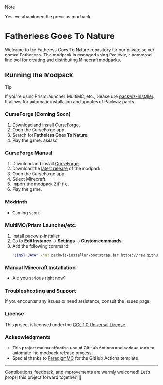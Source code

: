 > [!Note]
> Yes, we abandoned the previous modpack.

# Fatherless Goes To Nature

Welcome to the Fatheless Goes To Nature repository for our private server named Fatherless. This modpack is managed using Packwiz, a command-line tool for creating and distributing Minecraft modpacks.

## Running the Modpack

> [!Tip] 
> If you're using PrismLauncher, MultiMC, etc., please use [packwiz-installer](https://github.com/packwiz/packwiz-installer). It allows for automatic installation and updates of Packwiz packs.

### CurseForge (Coming Soon)

1. Download and install [CurseForge](https://www.curseforge.com/download/app).
3. Open the CurseForge app.
4. Search for **Fatheless Goes To Nature**.
5. Play the game.
asdasd
### CurseForge Manual

1. Download and install [CurseForge](https://www.curseforge.com/download/app).
2. Download the [latest release](https://github.com/VeonN4/fatherless-goes-to-nature/releases) of the modpack.
3. Open the CurseForge app.
4. Select Minecraft.
5. Import the modpack ZIP file.
6. Play the game.

### Modrinth

- Coming soon.

### MultiMC/Prism Launcher/etc.

1. Install [packwiz-installer](https://github.com/packwiz/packwiz-installer).
2. Go to **Edit Instance** -> **Settings** -> **Custom commands**.
3. Add the following command:
    ```sh
    "$INST_JAVA" -jar packwiz-installer-bootstrap.jar https://raw.githubusercontent.com/VeonN4/fatherless-goes-to-nature/refs/heads/main/FA/pack.toml
    ```

### Manual Minecraft Installation

- Are you serious right now?


### Troubleshooting and Support

If you encounter any issues or need assistance, consult the Issues page.

### License

This project is licensed under the [CC0 1.0 Universal License](LICENSE).

### Acknowledgments

- This project makes effective use of GitHub Actions and various tools to automate the modpack release process.
- Special thanks to [ParadigmMC](https://github.com/ParadigmMC/) for the GitHub Actions template

---

Contributions, feedback, and improvements are warmly welcomed! Let's propel this project forward together! 🚀
